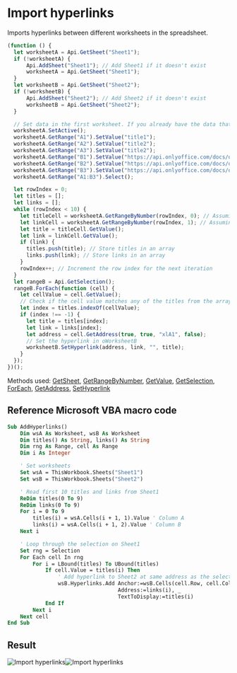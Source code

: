 # Import hyperlinks

Imports hyperlinks between different worksheets in the spreadsheet.

<!-- This code snippet is shown in the screenshot. -->

<!-- eslint-skip -->

```ts
(function () {
  let worksheetA = Api.GetSheet("Sheet1");
  if (!worksheetA) {
      Api.AddSheet("Sheet1"); // Add Sheet1 if it doesn't exist
      worksheetA = Api.GetSheet("Sheet1");
  }
  let worksheetB = Api.GetSheet("Sheet2");
  if (!worksheetB) {
      Api.AddSheet("Sheet2"); // Add Sheet2 if it doesn't exist
      worksheetB = Api.GetSheet("Sheet2");
  }

  // Set data in the first worksheet. If you already have the data that you want to use, you can remove it.
  worksheetA.SetActive();
  worksheetA.GetRange("A1").SetValue("title1");
  worksheetA.GetRange("A2").SetValue("title2");
  worksheetA.GetRange("A3").SetValue("title2");
  worksheetA.GetRange("B1").SetValue("https://api.onlyoffice.com/docs/office-api/usage-api/spreadsheet-api/");
  worksheetA.GetRange("B2").SetValue("https://api.onlyoffice.com/docs/office-api/usage-api/text-document-api/");
  worksheetA.GetRange("B3").SetValue("https://api.onlyoffice.com/docs/office-api/usage-api/presentation-api/");
  worksheetA.GetRange("A1:B3").Select();

  let rowIndex = 0;
  let titles = [];
  let links = [];
  while (rowIndex < 10) {
    let titleCell = worksheetA.GetRangeByNumber(rowIndex, 0); // Assuming title is in column A
    let linkCell = worksheetA.GetRangeByNumber(rowIndex, 1); // Assuming link is in column B
    let title = titleCell.GetValue();
    let link = linkCell.GetValue();
    if (link) {
      titles.push(title); // Store titles in an array
      links.push(link); // Store links in an array
    }
    rowIndex++; // Increment the row index for the next iteration
  }
  let rangeB = Api.GetSelection();
  rangeB.ForEach(function (cell) {
    let cellValue = cell.GetValue();
    // Check if the cell value matches any of the titles from the array
    let index = titles.indexOf(cellValue);
    if (index !== -1) {
      let title = titles[index];
      let link = links[index];
      let address = cell.GetAddress(true, true, "xlA1", false);
      // Set the hyperlink in oWorksheetB
      worksheetB.SetHyperlink(address, link, "", title);
    }
  });
})();
```

Methods used: [GetSheet](../../../docs/office-api/usage-api/spreadsheet-api/Api/Methods/GetSheet.md), [GetRangeByNumber](../../../docs/office-api/usage-api/spreadsheet-api/ApiWorksheet/Methods/GetRangeByNumber.md), [GetValue](../../../docs/office-api/usage-api/spreadsheet-api/ApiRange/Methods/GetValue.md), [GetSelection](../../../docs/office-api/usage-api/spreadsheet-api/Api/Methods/GetSelection.md), [ForEach](../../../docs/office-api/usage-api/spreadsheet-api/ApiRange/Methods/ForEach.md), [GetAddress](../../../docs/office-api/usage-api/spreadsheet-api/ApiRange/Methods/GetAddress.md), [SetHyperlink](../../../docs/office-api/usage-api/spreadsheet-api/ApiWorksheet/Methods/SetHyperlink.md)

## Reference Microsoft VBA macro code

<!-- code generated with AI -->

```vb
Sub AddHyperlinks()
    Dim wsA As Worksheet, wsB As Worksheet
    Dim titles() As String, links() As String
    Dim rng As Range, cell As Range
    Dim i As Integer

    ' Set worksheets
    Set wsA = ThisWorkbook.Sheets("Sheet1")
    Set wsB = ThisWorkbook.Sheets("Sheet2")

    ' Read first 10 titles and links from Sheet1
    ReDim titles(0 To 9)
    ReDim links(0 To 9)
    For i = 0 To 9
        titles(i) = wsA.Cells(i + 1, 1).Value ' Column A
        links(i) = wsA.Cells(i + 1, 2).Value ' Column B
    Next i

    ' Loop through the selection on Sheet1
    Set rng = Selection
    For Each cell In rng
        For i = LBound(titles) To UBound(titles)
            If cell.Value = titles(i) Then
                ' Add hyperlink to Sheet2 at same address as the selected cell
                wsB.Hyperlinks.Add Anchor:=wsB.Cells(cell.Row, cell.Column), _
                                   Address:=links(i), _
                                   TextToDisplay:=titles(i)
            End If
        Next i
    Next cell
End Sub
```

## Result

<!-- imgpath -->

![Import hyperlinks](/assets/images/plugins/import-hyperlinks.png#gh-light-mode-only)![Import hyperlinks](/assets/images/plugins/import-hyperlinks.dark.png#gh-dark-mode-only)
